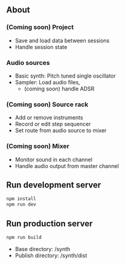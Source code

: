 ## About

### (Coming soon) Project
- Save and load data between sessions
- Handle session state

### Audio sources
- Basic synth: Pitch tuned single oscillator
- Sampler: Load audio files,
  - (coming soon) handle ADSR

### (Coming soon) Source rack
- Add or remove instruments
- Record or edit step sequencer
- Set route from audio source to mixer

### (Coming soon) Mixer
- Monitor sound in each channel
- Handle audio output from master channel

## Run development server
```bash
npm install
npm run dev
```

## Run production server
```bash
npm run build
```
- Base directory: /synth
- Publish directory: /synth/dist
